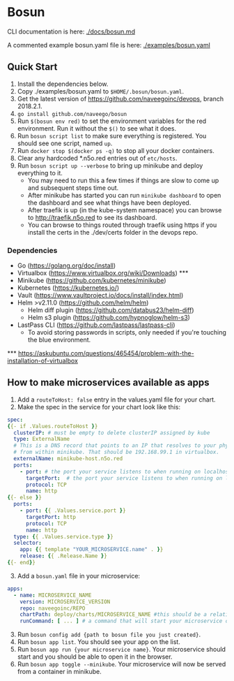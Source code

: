 


# Bosun

CLI documentation is here: [./docs/bosun.md](./docs/bosun.md)

A commented example bosun.yaml file is here: [./examples/bosun.yaml](./examples/bosun.yaml)


## Quick Start

1. Install the dependencies below.
2. Copy ./examples/bosun.yaml to `$HOME/.bosun/bosun.yaml`.
3. Get the latest version of https://github.com/naveegoinc/devops, branch 2018.2.1. 
4. `go install github.com/naveego/bosun`
5. Run `$(bosun env red)` to set the environment variables for the red environment. Run it without the `$()` to see what it does.
6. Run `bosun script list` to make sure everything is registered. You should see one script, named `up`.
7. Run `docker stop $(docker ps -q)` to stop all your docker containers.
8. Clear any hardcoded *.n5o.red entries out of `etc/hosts`.
9. Run `bosun script up --verbose` to bring up minikube and deploy everything to it. 
   - You may need to run this a few times if things are slow to come up and subsequent steps time out.
   - After minikube has started you can run `minikube dashboard` to open the dashboard and see what things have been deployed.
   - After traefik is up (in the kube-system namespace) you can browse to http://traefik.n5o.red to see its dashboard.
   - You can browse to things routed through traefik using https if you install the certs in the ./dev/certs folder in the devops repo.
   
### Dependencies

- Go (https://golang.org/doc/install)
- Virtualbox (https://www.virtualbox.org/wiki/Downloads) ***
- Minikube (https://github.com/kubernetes/minikube)
- Kubernetes (https://kubernetes.io/)
- Vault (https://www.vaultproject.io/docs/install/index.html)
- Helm >v2.11.0 (https://github.com/helm/helm) 
  - Helm diff plugin (https://github.com/databus23/helm-diff)
  - Helm s3 plugin (https://github.com/hypnoglow/helm-s3)
- LastPass CLI (https://github.com/lastpass/lastpass-cli) 
    - To avoid storing passwords in scripts, only needed if you're touching the blue environment.   


*** https://askubuntu.com/questions/465454/problem-with-the-installation-of-virtualbox

## How to make microservices available as apps

1. Add a `routeToHost: false` entry in the values.yaml file for your chart.
2. Make the spec in the service for your chart look like this:
```yaml
spec:
{{- if .Values.routeToHost }}
  clusterIP: # must be empty to delete clusterIP assigned by kube
  type: ExternalName
  # This is a DNS record that points to an IP that resolves to your physical computer
  # from within minikube. That should be 192.168.99.1 in virtualbox.
  externalName: minikube-host.n5o.red 
  ports:
    - port: # the port your service listens to when running on localhost 
      targetPort:  # the port your service listens to when running on localhost 
      protocol: TCP
      name: http
{{- else }}
  ports:
    - port: {{ .Values.service.port }}
      targetPort: http
      protocol: TCP
      name: http
  type: {{ .Values.service.type }}
  selector:
    app: {{ template "YOUR_MICROSERVICE.name" . }}
    release: {{ .Release.Name }}
{{- end}}

``` 
3. Add a `bosun.yaml` file in your microservice:
```yaml
apps:
  - name: MICROSERVICE_NAME
    version: MICROSERVICE_VERSION
    repo: naveegoinc/REPO
    chartPath: deploy/charts/MICROSERVICE_NAME #this should be a relative path from the bosun.yaml file
    runCommand: [ ... ] # a command that will start your microservice on your machine
```
3. Run `bosun config add {path to bosun file you just created}`.
4. Run `bosun app list`. You should see your app on the list.
5. Run `bosun app run {your microservice name}`. Your microservice should start and you should be able to open it in the browser.
6. Run `bosun app toggle --minikube`. Your microservice will now be served from a container in minikube.

